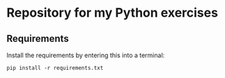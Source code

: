 Repository for my Python exercises
===
Requirements
---
Install the requirements by entering this into a terminal:

```
pip install -r requirements.txt
```